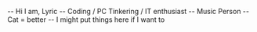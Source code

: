 -- Hi I am, Lyric 
-- Coding / PC Tinkering / IT enthusiast
-- Music Person 
-- Cat = better 
-- I might put things here if I want to 
